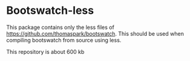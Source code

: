 Bootswatch-less
==============

This package contains only the less files of https://github.com/thomaspark/bootswatch.
This should be used when compiling bootswatch from source using less.

This repository is about 600 kb